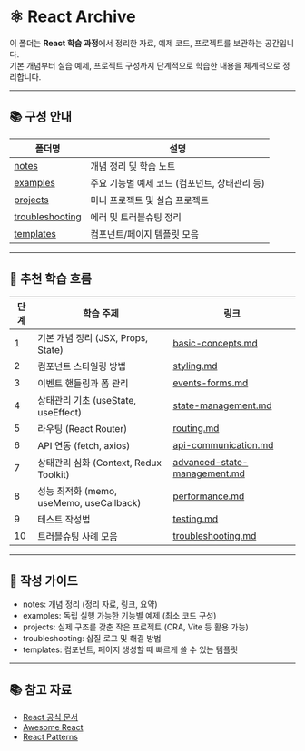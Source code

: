 # ⚛️ React Archive

이 폴더는 **React 학습 과정**에서 정리한 자료, 예제 코드, 프로젝트를 보관하는 공간입니다.  
기본 개념부터 실습 예제, 프로젝트 구성까지 단계적으로 학습한 내용을 체계적으로 정리합니다.

---

## 📚 구성 안내

| 폴더명 | 설명 |
|---|---|
| [notes](./notes) | 개념 정리 및 학습 노트 |
| [examples](./examples) | 주요 기능별 예제 코드 (컴포넌트, 상태관리 등) |
| [projects](./projects) | 미니 프로젝트 및 실습 프로젝트 |
| [troubleshooting](./troubleshooting) | 에러 및 트러블슈팅 정리 |
| [templates](./templates) | 컴포넌트/페이지 템플릿 모음 |

---

## 📖 추천 학습 흐름

| 단계 | 학습 주제 | 링크 |
|---|---|---|
| 1 | 기본 개념 정리 (JSX, Props, State) | [basic-concepts.md](./notes/basic-concepts.md) |
| 2 | 컴포넌트 스타일링 방법 | [styling.md](./notes/styling.md) |
| 3 | 이벤트 핸들링과 폼 관리 | [events-forms.md](./notes/events-forms.md) |
| 4 | 상태관리 기초 (useState, useEffect) | [state-management.md](./notes/state-management.md) |
| 5 | 라우팅 (React Router) | [routing.md](./notes/routing.md) |
| 6 | API 연동 (fetch, axios) | [api-communication.md](./notes/api-communication.md) |
| 7 | 상태관리 심화 (Context, Redux Toolkit) | [advanced-state-management.md](./notes/advanced-state-management.md) |
| 8 | 성능 최적화 (memo, useMemo, useCallback) | [performance.md](./notes/performance.md) |
| 9 | 테스트 작성법 | [testing.md](./notes/testing.md) |
| 10 | 트러블슈팅 사례 모음 | [troubleshooting.md](./troubleshooting/troubleshooting.md) |

---

## 📑 작성 가이드
- notes: 개념 정리 (정리 자료, 링크, 요약)
- examples: 독립 실행 가능한 기능별 예제 (최소 코드 구성)
- projects: 실제 구조를 갖춘 작은 프로젝트 (CRA, Vite 등 활용 가능)
- troubleshooting: 삽질 로그 및 해결 방법
- templates: 컴포넌트, 페이지 생성할 때 빠르게 쓸 수 있는 템플릿

---

## 📚 참고 자료
- [React 공식 문서](https://react.dev/)
- [Awesome React](https://github.com/enaqx/awesome-react)
- [React Patterns](https://reactpatterns.com/)
